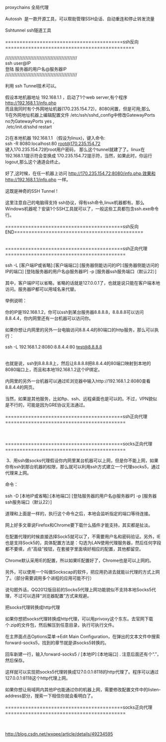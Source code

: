 proxychains 全局代理<br />
<br />
Autossh &nbsp;是一款开源工具，可以帮助管理SSH会话、自动重连和停止转发流量<br />
<br />
Sshtunnel ssh隧道工具<br />
<br />
=========================================ssh反向=============================================<br />
<br />
//////////////////////////////////////////////<br />
ssh user@IP<br />
登陆 服务器的用户名@服务器IP<br />
//////////////////////////////////////////////<br />
<br />
利用 ssh Tunnel技术可以。<br />
<br />
假设本地机器地址 192.168.1.1 ，启动了1个web server,有个程序 http://192.168.1.1/info.php<br />
而且我同时有个外网地址机器(170.235.154.72)，8080闲置，但是可用;那么<br />
1)在外网地址机器上编辑配置文件 /etc/ssh/sshd_config中修改GatewayPorts no为GatewayPorts yes ,<br />
&nbsp;/etc/init.d/sshd restart<br />
<br />
2)在本地机器 192.168.1.1 （假设为linux)，键入命令:<br />
ssh -R 8080:localhost:80 root@170.235.154.72<br />
键入170.235.154.72的root用户密码， 那么这个tunnel就建了了。linux在192.168.1.1提示符会变换成 170.235.154.72提示符，当然，如果此时，你运行logout,那么这个通道会终止。<br />
<br />
好了,这时候，在任一机器上访问 http://170.235.154.72:8080/info.php,效果和 http://192.168.1.1/info.php 一样。<br />
<br />
这既是神奇的SSH Tunnel !<br />
<br />
这里注意自己的电脑得支持 ssh协议，得有ssh命令,linux机器都有。那么Windows机器呢？安装1个SSH工具就可以了，一般这些工具都包含ssh.exe命令行。<br />
<br />
=========================================ssh反向END=============================================<br />
<br />
<br />
=========================================ssh正向代理==========================================<br />
<br />
ssh -L [客户端IP或省略]:[客户端端口]:[服务器侧能访问的IP]:[服务器侧能访问的IP的端口] [登陆服务器的用户名@服务器IP] -p [服务器ssh服务端口（默认22）]<br />
<br />
其中，客户端IP可以省略，省略的话就是127.0.0.1了，也就是说只能在客户端本地访问。服务器IP都可以用域名来代替。<br />
<br />
举例说明：<br />
<br />
你的IP是192.168.1.2，你可以ssh到某台服务器8.8.8.8，8.8.8.8可以访问8.8.4.4，你内网里还有一台机器可以访问你。<br />
<br />
如果你想让内网里的另外一台电脑访问8.8.4.4的80端口的http服务，那么可以执行：<br />
<br />
ssh -L 192.168.1.2:8080:8.8.4.4:80 test@8.8.8.8<br />
<br />
<br />
也就是说，ssh到8.8.8.8上，然后让8.8.8.8把8.8.4.4的80端口映射到本地的8080端口上，而且和本地192.168.1.2这个IP绑定。<br />
<br />
内网里的另外一台机器可以通过IE浏览器中输入http://192.168.1.2:8080查看8.8.4.4的网页。<br />
<br />
当然，如果是其他服务，比如ftp、ssh、远程桌面也是可以的。不过，VPN貌似是不行的，可能是因为GRE协议无法通过。<br />
<br />
=========================================ssh正向代理==========================================<br />
&nbsp;<br />
<br />
&nbsp;<br />
=========================================socks正向代理==========================================<br />
&nbsp;<br />
&nbsp;3、用ssh做socks代理假设你内网里某台机器可以上网，但是你不能上网，如果你有ssh到那台机器的权限，那么就可以利用ssh方式建立一个代理socks5，通过代理来上网。<br />
<br />
命令：<br />
<br />
ssh -D [本地IP或省略]:[本地端口] [登陆服务器的用户名@服务器IP] -p [服务器ssh服务端口（默认22）]<br />
<br />
道理和上面是一样的，执行这个命令之后，本地会监听指定的端口等待连接。<br />
<br />
网上好多文章说Firefox和Chrome要下载什么插件才能支持，其实都是扯淡。<br />
<br />
在配置代理的时候直接选择Sock5就可以了，不需要用户名和密码验证。另外，IE也是支持Sock5的，具体配置方法是：勾选为LAN使用代理服务器，然后任何字段都不要填，点“高级”按钮，在套接字里面填好相应的配置，其他都留空。<br />
<br />
Chrome默认采用IE的配置，所以如果IE配置好了，Chrome也是可以上网的。<br />
<br />
另外，可以使用一个叫做Sockscap的软件，把应用扔进去就能以代理的方式上网了。（部分需要调用多个进程的应用可能不行）<br />
<br />
说句题外话，QQ2012版目前的Socks5代理上网功能貌似不支持本地Socks5代理，不过可以选择“浏览器配置”方式来规避。<br />
<br />
把socks代理转换成http代理<br />
<br />
如果你想把socks代理转换成http代理，可以用privoxy这个东东。去官网下载个.zip的文件包，然后解压到任意目录，执行可执行文件。<br />
<br />
在主界面点击Options菜单-&gt;Edit Main Configuration，在弹出的文本文件中搜索forward-socks5，找到的章节就是讲socks5转换的。<br />
<br />
回车新建一行，输入forward-socks5 / [本地IP]:[本地端口] . 注意后面还有个“.”，然后保存。<br />
<br />
这样就可以实现把socks5代理转换成127.0.0.1:8118的http代理了。程序可以通过127.0.0.1:8118这个http代理上网。<br />
<br />
如果你想让局域网内其他IP也能通过你的机器上网，需要修改配置文件中的listen-address部分，搜索一下相信你就会看明白了。<br />
<br />
=========================================socks正向代理==========================================<br />
&nbsp;<br />
&nbsp;<br />
&nbsp;<br />
http://blog.csdn.net/wxqee/article/details/49234595<br />